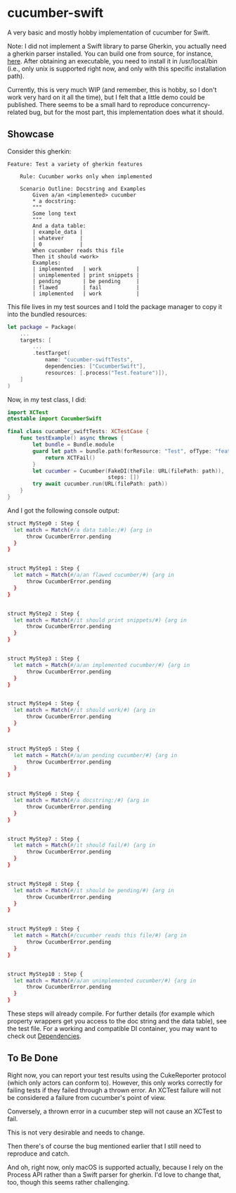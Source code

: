 # cucumber-swift

A very basic and mostly hobby implementation of cucumber for Swift.

Note: I did not implement a Swift library to parse Gherkin, you actually need a gherkin parser installed. You can build one from source, for instance, [here](https://github.com/cucumber/gherkin). After obtaining an executable, you need to install it in /usr/local/bin (i.e., only unix is supported right now, and only with this specific installation path).

Currently, this is very much WIP (and remember, this is hobby, so I don't work very hard on it all the time), but I felt that a little demo could be published. There seems to be a small hard to reproduce concurrency-related bug, but for the most part, this implementation does what it should.

## Showcase

Consider this gherkin:

```gherkin
Feature: Test a variety of gherkin features

    Rule: Cucumber works only when implemented

    Scenario Outline: Docstring and Examples
        Given a/an <implemented> cucumber
        * a docstring:
        """
        Some long text
        """
        And a data table:
        | example_data |
        | whatever     |
        | 0            |
        When cucumber reads this file
        Then it should <work>
        Examples:
        | implemented   | work           |
        | unimplemented | print snippets |
        | pending       | be pending     |
        | flawed        | fail           |
        | implemented   | work           |

```

This file lives in my test sources and I told the package manager to copy it into the bundled resources:

```swift
let package = Package(
    ...
    targets: [
        ...
        .testTarget(
            name: "cucumber-swiftTests",
            dependencies: ["CucumberSwift"],
            resources: [.process("Test.feature")]),
    ]
)
```

Now, in my test class, I did:

```swift
import XCTest
@testable import CucumberSwift

final class cucumber_swiftTests: XCTestCase {
    func testExample() async throws {
        let bundle = Bundle.module
        guard let path = bundle.path(forResource: "Test", ofType: "feature") else {
            return XCTFail()
        }
        let cucumber = Cucumber(FakeDI(theFile: URL(filePath: path)),
                                steps: [])
        try await cucumber.run(URL(filePath: path))
    }
}
```

And I got the following console output:

```bash
struct MyStep0 : Step {
  let match = Match(#/a data table:/#) {arg in
      throw CucumberError.pending
  }
}


struct MyStep1 : Step {
  let match = Match(#/a/an flawed cucumber/#) {arg in
      throw CucumberError.pending
  }
}


struct MyStep2 : Step {
  let match = Match(#/it should print snippets/#) {arg in
      throw CucumberError.pending
  }
}


struct MyStep3 : Step {
  let match = Match(#/a/an implemented cucumber/#) {arg in
      throw CucumberError.pending
  }
}


struct MyStep4 : Step {
  let match = Match(#/it should work/#) {arg in
      throw CucumberError.pending
  }
}


struct MyStep5 : Step {
  let match = Match(#/a/an pending cucumber/#) {arg in
      throw CucumberError.pending
  }
}


struct MyStep6 : Step {
  let match = Match(#/a docstring:/#) {arg in
      throw CucumberError.pending
  }
}


struct MyStep7 : Step {
  let match = Match(#/it should fail/#) {arg in
      throw CucumberError.pending
  }
}


struct MyStep8 : Step {
  let match = Match(#/it should be pending/#) {arg in
      throw CucumberError.pending
  }
}


struct MyStep9 : Step {
  let match = Match(#/cucumber reads this file/#) {arg in
      throw CucumberError.pending
  }
}


struct MyStep10 : Step {
  let match = Match(#/a/an unimplemented cucumber/#) {arg in
      throw CucumberError.pending
  }
}
```

These steps will already compile. For further details (for example which property wrappers get you access to the doc string and the data table), see the test file. For a working and compatible DI container, you may want to check out [Dependencies](https://github.com/AnarchoSystems/Dependencies).

## To Be Done

Right now, you can report your test results using the CukeReporter protocol (which only actors can conform to). However, this only works correctly for failing tests if they failed through a thrown error. An XCTest failure will not be considered a failure from cucumber's point of view.

Conversely, a thrown error in a cucumber step will not cause an XCTest to fail.

This is not very desirable and needs to change.

Then there's of course the bug mentioned earlier that I still need to reproduce and catch.

And oh, right now, only macOS is supported actually, because I rely on the Process API rather than a Swift parser for gherkin. I'd love to change that, too, though this seems rather challenging.
